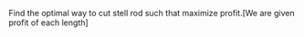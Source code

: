 Find the optimal way to cut stell rod such that maximize profit.[We are given profit of each length]
